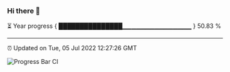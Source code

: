 ### Hi there 👋

⏳ Year progress { ███████████████▁▁▁▁▁▁▁▁▁▁▁▁▁▁▁ } 50.83 %

---

⏰ Updated on Tue, 05 Jul 2022 12:27:26 GMT

![Progress Bar CI](https://github.com/liununu/liununu/workflows/Progress%20Bar%20CI/badge.svg)
